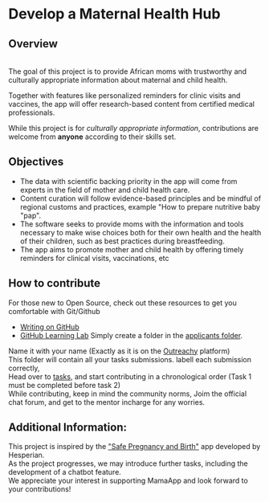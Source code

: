 # Develop a Maternal Health Hub

## Overview
<br>The goal of this project is to provide African moms with trustworthy and culturally appropriate information about maternal and child health.</br>  

Together with features like personalized reminders for clinic visits and vaccines, the app will offer research-based content from certified medical professionals.  

While this project is for *culturally appropriate information*, contributions are welcome from **anyone** according to their skills set.  


## Objectives
- The data with scientific backing priority in the app will come from experts in the field of mother and child health care.
- Content curation will follow evidence-based principles and be mindful of regional customs and practices, example "How to prepare nutritive baby "pap".
- The software seeks to provide moms with the information and tools necessary to make wise choices both for their own health and the health of their children, such as best practices during breastfeeding.
- The app aims to promote mother and child health by offering timely reminders for clinical visits, vaccinations, etc

## How to contribute  
For those new to Open Source, check out these resources to get you comfortable with Git/Github
- [Writing on GitHub](https://docs.github.com/en/github/writing-on-github/getting-started-with-writing-and-formatting-on-github/basic-writing-and-formatting-syntax#links)
- [GitHub Learning Lab](https://lab.github.com/)
  Simply create a folder in the [applicants folder](https://github.com/Mboalab/MaternalHub/tree/main/May-August%202024%20applicants). 

Name it with your name (Exactly as it is on the [Outreachy](https://www.outreachy.org/) platform)  
This folder will contain all your tasks submissions. labell each submission correctly,  
Head over to [tasks](https://github.com/Mboalab/MaternalHub/tree/main/Tasks), and start contributing in a chronological order (Task 1 must be completed before task 2)    
While contributing, keep in mind the community norms, Joim the official chat forum, and get to the mentor incharge for any worries.

## Additional Information:  
This project is inspired by the ["Safe Pregnancy and Birth"](https://play.google.com/store/apps/details?id=com.urv.safepregnancy) app developed by Hesperian.  
As the project progresses, we may introduce further tasks, including the development of a chatbot feature.  
We appreciate your interest in supporting MamaApp and look forward to your contributions!
